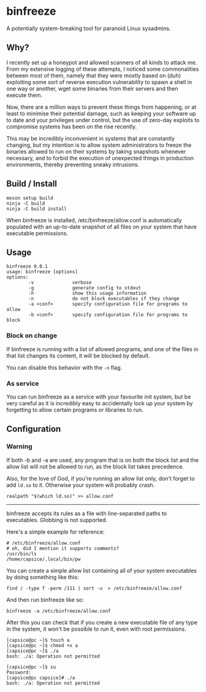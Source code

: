 # binfreeze

A potentially system-breaking tool for paranoid Linux sysadmins.

## Why?

I recently set up a honeypot and allowed scanners of all kinds to attack me. From my extensive logging of these attempts, I noticed some commonalities between most of them, namely that they were mostly based on (duh) exploiting some sort of reverse execution vulnerability to spawn a shell in one way or another, wget some binaries from their servers and then execute them.

Now, there are a million ways to prevent these things from happening, or at least to minimise their potential damage, such as keeping your software up to date and your privileges under control, but the use of zero-day exploits to compromise systems has been on the rise recently.

This may be incredibly inconvenient in systems that are constantly changing, but my intention is to allow system administrators to freeze the binaries allowed to run on their systems by taking snapshots whenever necessary, and to forbid the execution of unexpected things in production environments, thereby preventing sneaky intrusions.

## Build / Install

```
meson setup build
ninja -C build
ninja -C build install
```
When binfreeze is installed, /etc/binfreeze/allow.conf is automatically populated with an up-to-date snapshot of all files on your system that have executable permissions.

## Usage

```
binfreeze 0.0.1
usage: binfreeze [options]
options:
        -v              verbose
        -g              generate config to stdout
        -h              show this usage information
        -n              do not block executables if they change
        -a <conf>       specify configuration file for programs to allow
        -b <conf>       specify configuration file for programs to block
```

### Block on change

If binfreeze is running with a list of allowed programs, and one of the files in that list changes its content, it will be blocked by default.

You can disable this behavior with the `-n` flag.

### As service

You can run binfreeze as a service with your favourite init system, but be very careful as it is incredibly easy to accidentally lock up your system by forgetting to allow certain programs or libraries to run.

## Configuration

### Warning

If both -b and -a are used, any program that is on both the block list and the allow list will not be allowed to run, as the block list takes precedence.

Also, for the love of God, if you're running an allow list only, don't forget to add `ld.so` to it. Otherwise your system will probably crash.

```
realpath "$(which ld.so)" >> allow.conf
```
---

binfreeze accepts its rules as a file with line-separated paths to executables. Globbing is not supported.

Here's a simple example for reference:

```
# /etc/binfreeze/allow.conf
# oh, did I mention it supports comments?
/usr/bin/ls
/home/capsice/.local/bin/pw
```

You can create a simple allow list containing all of your system executables by doing something like this:

```
find / -type f -perm /111 | sort -u  > /etc/binfreeze/allow.conf
```

And then run binfreeze like so:

```
binfreeze -a /etc/binfreeze/allow.conf
```

After this you can check that if you create a new executable file of any type in the system, it won't be possible to run it, even with root permissions.

```
[capsice@pc ~]$ touch a
[capsice@pc ~]$ chmod +x a
[capsice@pc ~]$ ./a 
bash: ./a: Operation not permitted

[capsice@pc ~]$ su
Password: 
[capsice@pc capsice]# ./a 
bash: ./a: Operation not permitted

```
